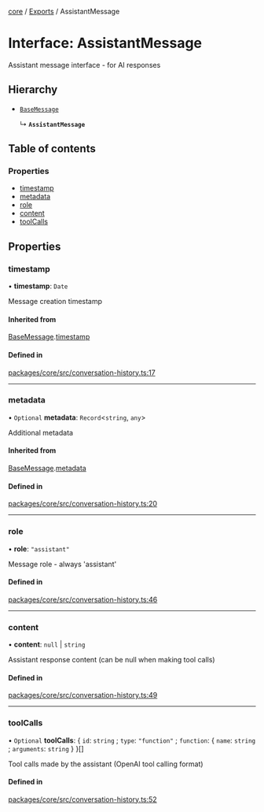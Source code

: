 <!-- 
 ⚠️  AUTO-GENERATED FILE - DO NOT EDIT MANUALLY
 This file is automatically generated by scripts/docs-generator.js
 To make changes, edit the source TypeScript files or update the generator script
-->

[core](../../) / [Exports](../modules) / AssistantMessage

# Interface: AssistantMessage

Assistant message interface - for AI responses

## Hierarchy

- [`BaseMessage`](BaseMessage)

  ↳ **`AssistantMessage`**

## Table of contents

### Properties

- [timestamp](AssistantMessage#timestamp)
- [metadata](AssistantMessage#metadata)
- [role](AssistantMessage#role)
- [content](AssistantMessage#content)
- [toolCalls](AssistantMessage#toolcalls)

## Properties

### timestamp

• **timestamp**: `Date`

Message creation timestamp

#### Inherited from

[BaseMessage](BaseMessage).[timestamp](BaseMessage#timestamp)

#### Defined in

[packages/core/src/conversation-history.ts:17](https://github.com/woojubb/robota/blob/a3ab9410e815223c52230ddc246f82f91b3bd0b7/packages/core/src/conversation-history.ts#L17)

___

### metadata

• `Optional` **metadata**: `Record`\<`string`, `any`\>

Additional metadata

#### Inherited from

[BaseMessage](BaseMessage).[metadata](BaseMessage#metadata)

#### Defined in

[packages/core/src/conversation-history.ts:20](https://github.com/woojubb/robota/blob/a3ab9410e815223c52230ddc246f82f91b3bd0b7/packages/core/src/conversation-history.ts#L20)

___

### role

• **role**: ``"assistant"``

Message role - always 'assistant'

#### Defined in

[packages/core/src/conversation-history.ts:46](https://github.com/woojubb/robota/blob/a3ab9410e815223c52230ddc246f82f91b3bd0b7/packages/core/src/conversation-history.ts#L46)

___

### content

• **content**: ``null`` \| `string`

Assistant response content (can be null when making tool calls)

#### Defined in

[packages/core/src/conversation-history.ts:49](https://github.com/woojubb/robota/blob/a3ab9410e815223c52230ddc246f82f91b3bd0b7/packages/core/src/conversation-history.ts#L49)

___

### toolCalls

• `Optional` **toolCalls**: \{ `id`: `string` ; `type`: ``"function"`` ; `function`: \{ `name`: `string` ; `arguments`: `string`  }  }[]

Tool calls made by the assistant (OpenAI tool calling format)

#### Defined in

[packages/core/src/conversation-history.ts:52](https://github.com/woojubb/robota/blob/a3ab9410e815223c52230ddc246f82f91b3bd0b7/packages/core/src/conversation-history.ts#L52)
